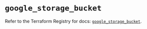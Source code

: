 # `google_storage_bucket`

Refer to the Terraform Registry for docs: [`google_storage_bucket`](https://registry.terraform.io/providers/hashicorp/google-beta/6.8.0/docs/resources/google_storage_bucket).
